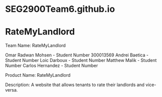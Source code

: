 # SEG2900Team6.github.io

RateMyLandlord
==============
Team Name: RateMyLandlord

Omar Radwan Mohsen - Student Number 300013569
Andrei Baetica - Student Number
Loic Darboux - Student Number
Matthew Malik - Student Number
Carlos Hernandez - Student Number


Product Name: RateMyLandlord

Description:
A website that allows tenants to rate their landlords and vice-versa. 
